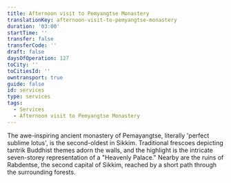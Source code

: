 ```yaml
---
title: Afternoon visit to Pemyangtse Monastery
translationKey: afternoon-visit-to-pemyangtse-monastery
duration: '03:00'
startTime: ''
transfer: false
transferCode: ''
draft: false
daysOfOperation: 127
toCity: ''
toCitiesId: ''
owntransport: true
guide: false
id: services
type: services
tags:
  - Services
  - Afternoon visit to Pemyangtse Monastery
---
```

The awe-inspiring ancient monastery of Pemayangtse, literally 'perfect sublime lotus', is the second-oldest in Sikkim. Traditional frescoes depicting tantrik Buddhist themes adorn the walls, and the highlight is the intricate seven-storey representation of a "Heavenly Palace." Nearby are the ruins of Rabdentse, the second capital of Sikkim, reached by a short path through the surrounding forests.